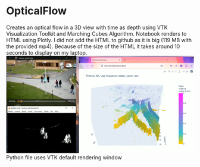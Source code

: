 # OpticalFlow 
Creates an optical flow in a 3D view with time as depth using VTK Visualization Toolkit and Marching Cubes Algorithm.
Notebook renders to HTML using Plotly. I did not add the HTML to github as it is big (119 MB with the provided mp4).
Because of the size of the HTML it takes around 10 seconds to display on my laptop.
![Optical flow to 3D rendering with Plotly](./opticalflow.png?raw=true "Plotly rendering of Optical flow")
Python file uses VTK default rendering window 
